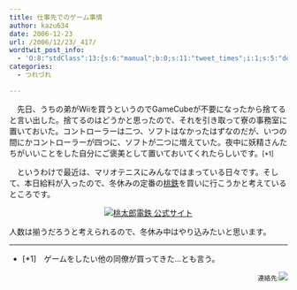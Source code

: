 ```yaml
---
title: 仕事先でのゲーム事情
author: kazu634
date: 2006-12-23
url: /2006/12/23/_417/
wordtwit_post_info:
  - 'O:8:"stdClass":13:{s:6:"manual";b:0;s:11:"tweet_times";i:1;s:5:"delay";i:0;s:7:"enabled";i:1;s:10:"separation";s:2:"60";s:7:"version";s:3:"3.7";s:14:"tweet_template";b:0;s:6:"status";i:2;s:6:"result";a:0:{}s:13:"tweet_counter";i:2;s:13:"tweet_log_ids";a:1:{i:0;i:2699;}s:9:"hash_tags";a:0:{}s:8:"accounts";a:1:{i:0;s:7:"kazu634";}}'
categories:
  - つれづれ

---
```

<div class="section">
<p>
    　先日、うちの弟がWiiを買うというのでGameCubeが不要になったから捨てると言い出した。捨てるのはどうかと思ったので、それを引き取って寮の事務室に置いておいた。コントローラーは二つ、ソフトはなかったはずなのだが、いつの間にかコントローラーが四つに、ソフトが二つに増えていた。夜中に妖精さんたちがいいことをした自分にご褒美として置いておいてくれたらしいです。<small>[*1]</small>
</p>
  
<p>
    　というわけで最近は、マリオテニスにみんなではまっている日々です。そして、本日給料が入ったので、冬休みの定番の<a href="http://momotetsu.com/index.html" onclick="__gaTracker('send', 'event', 'outbound-article', 'http://momotetsu.com/index.html', '桃鉄');" target="_blank">桃鉄</a>を買いに行こうかと考えているところです。
</p>
  
<p>
<center>
<a href="http://momotetsu.com/index.html" onclick="__gaTracker('send', 'event', 'outbound-article', 'http://momotetsu.com/index.html', '');" target="_blank"><img alt="桃太郎電鉄 公式サイト" src="http://img.simpleapi.net/small/http://momotetsu.com/index.html" border="0" /></a>
</center>
    
<p>
      人数は揃うだろうと考えられるので、冬休み中はやり込みたいと思います。
</p>
    
<hr />
    
<ul>
<li>
        [*1]　ゲームをしたい他の同僚が買ってきた…とも言う。
</li>
</ul>
    
<p align="right">
<small>連絡先:<img src="http://gsig.brightdev.com/8/simoom634.png" /></small>
</p></div>
